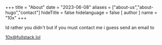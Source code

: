 +++
title = "About"
date = "2023-06-08"
aliases = ["about-us","about-hugo","contact"]
hideTitle = false
hidelanguage = false
[ author ]
  name = "10x"
+++

Id rather you didn't but if you must contact me i guess send an email to 

10x@fullstack.lol

<!--Start of Tawk.to Script-->
<script type="text/javascript">
var Tawk_API=Tawk_API||{}, Tawk_LoadStart=new Date();
(function(){
var s1=document.createElement("script"),s0=document.getElementsByTagName("script")[0];
s1.async=true;
s1.src='https://embed.tawk.to/6464abb7ad80445890ed70e1/1h0kjthcs';
s1.charset='UTF-8';
s1.setAttribute('crossorigin','*');
s0.parentNode.insertBefore(s1,s0);
})();
</script>
<!--End of Tawk.to Script-->

